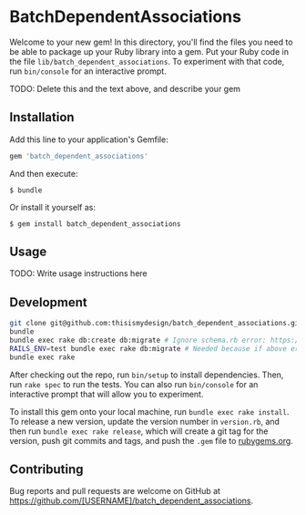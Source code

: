 # BatchDependentAssociations

Welcome to your new gem! In this directory, you'll find the files you need to be able to package up your Ruby library into a gem. Put your Ruby code in the file `lib/batch_dependent_associations`. To experiment with that code, run `bin/console` for an interactive prompt.

TODO: Delete this and the text above, and describe your gem

## Installation

Add this line to your application's Gemfile:

```ruby
gem 'batch_dependent_associations'
```

And then execute:

    $ bundle

Or install it yourself as:

    $ gem install batch_dependent_associations

## Usage

TODO: Write usage instructions here

## Development

```bash
git clone git@github.com:thisismydesign/batch_dependent_associations.git
bundle
bundle exec rake db:create db:migrate # Ignore schema.rb error: https://source.xing.com/growth/inquiry/pull/92
RAILS_ENV=test bundle exec rake db:migrate # Needed because if above error
bundle exec rake
```

After checking out the repo, run `bin/setup` to install dependencies. Then, run `rake spec` to run the tests. You can also run `bin/console` for an interactive prompt that will allow you to experiment.

To install this gem onto your local machine, run `bundle exec rake install`. To release a new version, update the version number in `version.rb`, and then run `bundle exec rake release`, which will create a git tag for the version, push git commits and tags, and push the `.gem` file to [rubygems.org](https://rubygems.org).

## Contributing

Bug reports and pull requests are welcome on GitHub at https://github.com/[USERNAME]/batch_dependent_associations.
